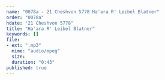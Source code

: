 ```yaml
---
name: "0078a - 21 Cheshvon 5778 Ha'ara R' Leibel Blatner"
order: "0078a"
hdate: "21 Cheshvon 5778"
title: "Ha'ara R' Leibel Blatner"
keywords: []
file:
- ext: ".mp3"
  mime: "audio/mpeg"
  size: 
  duration: "0:43"
published: true
---
```


